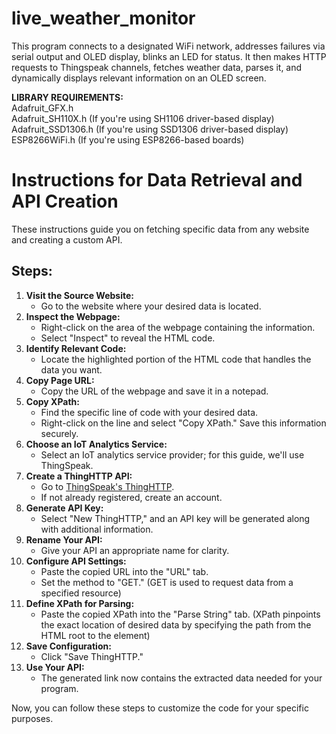 # live_weather_monitor
This program connects to a designated WiFi network, addresses failures via serial output and OLED display, blinks an LED for status. It then makes HTTP requests to Thingspeak channels, fetches weather data, parses it, and dynamically displays relevant information on an OLED screen.

**LIBRARY REQUIREMENTS:**<br />
Adafruit_GFX.h<br />
Adafruit_SH110X.h  (If you're using SH1106 driver-based display)<br />
Adafruit_SSD1306.h (If you're using SSD1306 driver-based display)<br />
ESP8266WiFi.h      (If you're using ESP8266-based boards)<br />

# Instructions for Data Retrieval and API Creation

These instructions guide you on fetching specific data from any website and creating a custom API.

## Steps:

1. **Visit the Source Website:**
   - Go to the website where your desired data is located.
2. **Inspect the Webpage:**
   - Right-click on the area of the webpage containing the information.
   - Select "Inspect" to reveal the HTML code.
3. **Identify Relevant Code:**
   - Locate the highlighted portion of the HTML code that handles the data you want.
4. **Copy Page URL:**
   - Copy the URL of the webpage and save it in a notepad.
5. **Copy XPath:**
   - Find the specific line of code with your desired data.
   - Right-click on the line and select "Copy XPath." Save this information securely.
6. **Choose an IoT Analytics Service:**
   - Select an IoT analytics service provider; for this guide, we'll use ThingSpeak.
7. **Create a ThingHTTP API:**
   - Go to [ThingSpeak's ThingHTTP](https://thingspeak.com/apps/thinghttp).
   - If not already registered, create an account.
8. **Generate API Key:**
   - Select "New ThingHTTP," and an API key will be generated along with additional information.
9. **Rename Your API:**
   - Give your API an appropriate name for clarity.
10. **Configure API Settings:**
    - Paste the copied URL into the "URL" tab.
    - Set the method to "GET." (GET is used to request data from a specified resource)
11. **Define XPath for Parsing:**
    - Paste the copied XPath into the "Parse String" tab. (XPath pinpoints the exact location of desired data by specifying the path from the HTML root to the element)
12. **Save Configuration:**
    - Click "Save ThingHTTP."
13. **Use Your API:**
    - The generated link now contains the extracted data needed for your program.

Now, you can follow these steps to customize the code for your specific purposes.

